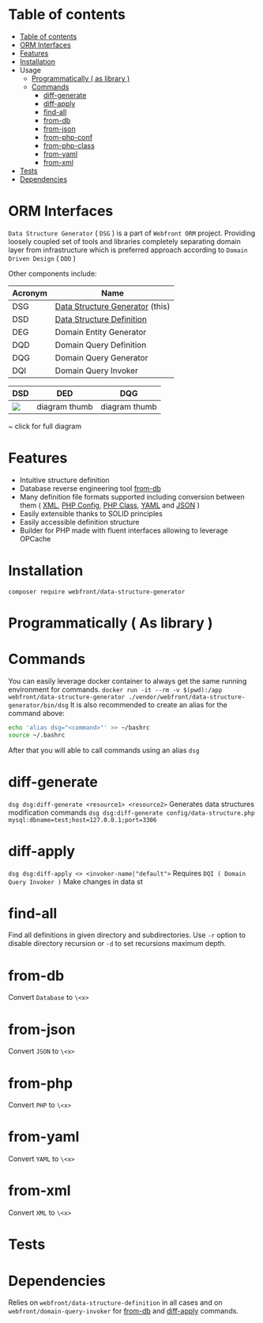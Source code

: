 Table of contents
=================

<!--ts-->
   * [Table of contents](#table-of-contents)
   * [ORM Interfaces](#orm-interface)
   * [Features](#features)
   * [Installation](#installation)
   * Usage
      * [Programmatically ( as library )](#programmatically-as-library)
      * [Commands](#commands)
          * [diff-generate](#diff-generate)
          * [diff-apply](#diff-apply)
          * [find-all](#find-all)
          * [from-db](#from-db)
          * [from-json](#from-json)
          * [from-php-conf](#from-php-conf)
          * [from-php-class](#from-php-class)
          * [from-yaml](#from-yaml)
          * [from-xml](#from-xml)
   * [Tests](#tests)
   * [Dependencies](#dependencies)
<!--te-->

ORM Interfaces
==============
```Data Structure Generator``` ( ```DSG``` ) is a part of ```Webfront ORM``` project. 
Providing loosely coupled set of tools and libraries completely separating domain layer from
infrastructure which is preferred approach according to ```Domain Driven Design``` ( ```DDD``` )

Other components include:

|  Acronym  |              Name                 |
| --------- | --------------------------------- |
|    DSG    |  [Data Structure Generator](github.com/webfront-io/data-structure-generator) (this)  |
|    DSD    |  [Data Structure Definition](github.com/webfront-io/data-structure-definition)       |
|    DEG    |  Domain Entity Generator          |
|    DQD    |  Domain Query Definition          |
|    DQG    |  Domain Query Generator           |
|    DQI    |  Domain Query Invoker             |

|      DSD                                                     |      DED      |      DQG      |
| ------------------------------------------------------------ | ------------- | ------------- |
| [<img src="https://bit.ly/2LFXXBX">](https://bit.ly/2vpSi8c) | diagram thumb | diagram thumb |
~ click for full diagram

Features
========

* Intuitive structure definition
* Database reverse engineering tool [from-db](#from-db)
* Many definition file formats supported including conversion between them ( [XML](#from-xml), 
[PHP Config](#from-php-conf), [PHP Class](#from-php-class), [YAML](#from-yaml) and [JSON](#from-json) )
* Easily extensible thanks to SOLID principles
* Easily accessible definition structure
* Builder for PHP made with fluent interfaces allowing to leverage OPCache

Installation
============

```composer require webfront/data-structure-generator```

Programmatically ( As library )
===============================

Commands
========

You can easily leverage docker container to always get the same running environment for commands.
```docker run -it --rm -v $(pwd):/app webfront/data-structure-generator ./vendor/webfront/data-structure-generator/bin/dsg```
It is also recommended to create an alias for the command above:
```bash
echo 'alias dsg="<command>"' >> ~/bashrc
source ~/.bashrc
```
After that you will able to call commands using an alias ```dsg ```

diff-generate
=============

```dsg dsg:diff-generate <resource1> <resource2>``` 
Generates data structures modification commands
```dsg dsg:diff-generate config/data-structure.php mysql:dbname=test;host=127.0.0.1;port=3306```

diff-apply
==========

```dsg dsg:diff-apply <> <invoker-name|"default">``` 
Requires ```DQI ( Domain Query Invoker )```
Make changes in data st

find-all
========

Find all definitions in given directory and subdirectories. 
Use ```-r``` option to disable directory recursion or ```-d``` to set recursions maximum depth.

from-db
=======

Convert ```Database``` to ```\<x>```

from-json
=========

Convert ```JSON``` to ```\<x>```

from-php
========

Convert ```PHP``` to ```\<x>```

from-yaml
=========

Convert ```YAML``` to ```\<x>```

from-xml
========

Convert ```XML``` to ```\<x>```

Tests
=====

Dependencies
============
Relies on ```webfront/data-structure-definition``` in all cases 
and on ```webfront/domain-query-invoker``` for [from-db](#from-db) and [diff-apply](#diff-apply) commands.
